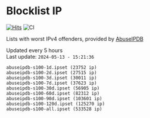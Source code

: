 # Blocklist IP

[![Hits](https://hits.seeyoufarm.com/api/count/incr/badge.svg?url=https%3A%2F%2Fgithub.com%2Fborestad%2Fblocklist-ip%2F&count_bg=%2379C83D&title_bg=%23555555&icon=&icon_color=%23E7E7E7&title=hits&edge_flat=false)](https://hits.seeyoufarm.com)  ![CI](https://img.shields.io/github/workflow/status/borestad/blocklist-ip/CI?style=flat-square)

Lists with worst IPv4 offenders, provided by [AbuseIPDB](https://www.abuseipdb.com/)

<!-- FOOTER-PLACEHOLDER -->
Updated every 5 hours<br>
Last update: `2024-05-13 - 15:21:36`
```
abuseipdb-s100-1d.ipset (23752 ip)
abuseipdb-s100-2d.ipset (27515 ip)
abuseipdb-s100-3d.ipset (30011 ip)
abuseipdb-s100-7d.ipset (37623 ip)
abuseipdb-s100-30d.ipset (56905 ip)
abuseipdb-s100-60d.ipset (82312 ip)
abuseipdb-s100-90d.ipset (103601 ip)
abuseipdb-s100-120d.ipset (125270 ip)
abuseipdb-s100-all.ipset (533528 ip)
```
